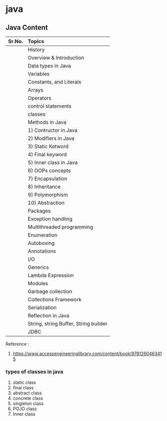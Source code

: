# java

## Java Content

| Sr.No. | Topics |
| :---: | :--- |
|| History|
|| Overview & Introduction|
|| Data types in Java|
|| Variables|
|| Constants, and Literals|
|| Arrays|
|| Operators|
|| control statements|
|| classes|
|| Methods in Java|
|| 1) Contructor in Java|
|| 2) Modifiers in Java|
|| 3) Static Ketword|
|| 4) Final keyword|
|| 5) Inner class in Java|
|| 6) OOPs concepts|
|| 7) Encapsulation|
|| 8) Inheritance|
|| 9) Polymorphism|
|| 10) Abstraction|
|| Packages|
|| Exception handling|
|| Multithreaded programming|
|| Enumeration|
|| Autoboxing |
|| Annotations|
|| I/O |
|| Generics|
|| Lambda Expression|
|| Modules|
|| Garbage collection|
|| Collections Framework|
|| Serialization|
|| Reflection in Java|
|| String, string Buffer, String  builder|
|| JDBC|

Reference :

1) <https://www.accessengineeringlibrary.com/content/book/9781260463415>

### types of classes in java

1) static class
2) final class
3) abstract class
4) concrete class
5) singleton class
6) POJO class
7) Inner class
